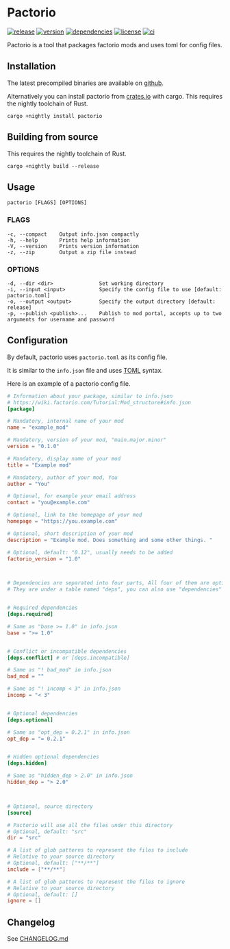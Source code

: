 # Pactorio

[![release](https://img.shields.io/github/v/release/figsoda/pactorio?logo=github&style=flat-square)](https://github.com/figsoda/pactorio/releases)
[![version](https://img.shields.io/crates/v/pactorio?logo=rust&style=flat-square)][Crate]
[![dependencies](https://img.shields.io/librariesio/release/cargo/pactorio?style=flat-square)](https://libraries.io/github/figsoda/pactorio)
[![license](https://img.shields.io/badge/license-MPL--2.0-blue?style=flat-square)](https://www.mozilla.org/en-US/MPL/2.0)
[![ci](https://img.shields.io/github/workflow/status/figsoda/pactorio/ci?label=ci&logo=github-actions&style=flat-square)](https://github.com/figsoda/pactorio/actions?query=workflow:ci)

Pactorio is a tool that packages factorio mods and uses toml for config files.


## Installation

The latest precompiled binaries are available on [github](https://github.com/figsoda/pactorio/releases/latest).

Alternatively you can install pactorio from [crates.io][Crate] with cargo. This requires the nightly toolchain of Rust.

```shell
cargo +nightly install pactorio
```


## Building from source

This requires the nightly toolchain of Rust.

```shell
cargo +nightly build --release
```


## Usage

```
pactorio [FLAGS] [OPTIONS]
```

### FLAGS

```
-c, --compact    Output info.json compactly
-h, --help       Prints help information
-V, --version    Prints version information
-z, --zip        Output a zip file instead
```

### OPTIONS

```
-d, --dir <dir>               Set working directory
-i, --input <input>           Specify the config file to use [default: pactorio.toml]
-o, --output <output>         Specify the output directory [default: release]
-p, --publish <publish>...    Publish to mod portal, accepts up to two arguments for username and password
```


## Configuration

By default, pactorio uses `pactorio.toml` as its config file.

It is similar to the `info.json` file and uses [TOML](https://toml.io) syntax.

Here is an example of a pactorio config file.

```toml
# Information about your package, similar to info.json
# https://wiki.factorio.com/Tutorial:Mod_structure#info.json
[package]

# Mandatory, internal name of your mod
name = "example_mod"

# Mandatory, version of your mod, "main.major.minor"
version = "0.1.0"

# Mandatory, display name of your mod
title = "Example mod"

# Mandatory, author of your mod, You
author = "You"

# Optional, for example your email address
contact = "you@example.com"

# Optional, link to the homepage of your mod
homepage = "https://you.example.com"

# Optional, short description of your mod
description = "Example mod. Does something and some other things. "

# Optional, default: "0.12", usually needs to be added
factorio_version = "1.0"



# Dependencies are separated into four parts, All four of them are optional
# They are under a table named "deps", you can also use "dependencies"


# Required dependencies
[deps.required]

# Same as "base >= 1.0" in info.json
base = ">= 1.0"


# Conflict or incompatible dependencies
[deps.conflict] # or [deps.incompatible]

# Same as "! bad_mod" in info.json
bad_mod = ""

# Same as "! incomp < 3" in info.json
incomp = "< 3"


# Optional dependencies
[deps.optional]

# Same as "opt_dep = 0.2.1" in info.json
opt_dep = "= 0.2.1"


# Hidden optional dependencies
[deps.hidden]

# Same as "hidden_dep > 2.0" in info.json
hidden_dep = "> 2.0"



# Optional, source directory
[source]

# Pactorio will use all the files under this directory
# Optional, default: "src"
dir = "src"

# A list of glob patterns to represent the files to include
# Relative to your source directory
# Optional, default: ["**/**"]
include = ["**/**"]

# A list of glob patterns to represent the files to ignore
# Relative to your source directory
# Optional, default: []
ignore = []
```


## Changelog

See [CHANGELOG.md](https://github.com/figsoda/pactorio/blob/main/CHANGELOG.md)

[Crate]: https://crates.io/crates/pactorio
